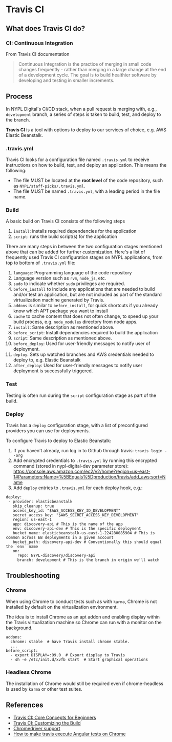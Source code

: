 # Travis CI #

## What does Travis CI do? ##

### CI: Continuous Integration ###

From Travis CI documentation

> Continuous Integration is the practice of merging in small code changes frequently - rather than merging in a large change at the end of a development cycle. The goal is to build healthier software by developing and testing in smaller increments.

## Process ##

In NYPL Digital's CI/CD stack, when a pull request is merging with, e.g., `development` branch, a series of steps is taken to build, test, and deploy to the branch.  

**Travis CI** is a tool with options to deploy to our services of choice, e.g. AWS Elastic Beanstalk.

### .travis.yml ###

Travis CI looks for a configuration file named `.travis.yml` to receive instructions on how to build, test, and deploy an application. This means the following:

* The file MUST be located at the **root level** of the code repository, such as `NYPL/staff-picks/.travis.yml`.
* The file MUST be named `.travis.yml`, with a leading period in the file name.

### Build ###

A basic build on Travis CI consists of the following steps
1. `install`: installs required dependencies for the application
2. `script`: runs the build script(s) for the application

There are many steps in between the two configuration stages mentioned above that can be added for further customization. Here's a list of frequently used Travis CI configuration stages on NYPL applications, from top to bottom of `.travis.yml` file:

1. `language`: Programming language of the code repository
2. Language version such as `rvm`, `node_js`, etc.
3. `sudo` to indicate whether `sudo` privileges are required.
4. `before_install` to include any applications that are needed to build and/or test an application, but are not included as part of the standard virtualization machine generated by Travis.
4. `addons` is similar to `before_install`, for quick shortcuts if you already know which APT package you want to install
5. `cache` to cache content that does not often change, to speed up your build process, e.g. `node_modules` directory from node apps.
7. `install`: Same description as mentioned above.
8. `before_script`: Install dependencies required to build the application
9. `script`: Same description as mentioned above.
10. `before_deploy`: Used for user-friendly messages to notify user of deployment.
11. `deploy`: Sets up watched branches and AWS credentials needed to deploy to, e.g. Elastic Beanstalk
12. `after_deploy`: Used for user-friendly messages to notify user deployment is successfully triggered.

### Test ###
Testing is often run during the `script` configuration stage as part of the build.


### Deploy ###
Travis has a `deploy` configuration stage, with a list of preconfigured providers you can use for deployments.

To configure Travis to deploy to Elastic Beanstalk:

 1. If you haven't already, run log in to Github through travis:
    `travis login --org`
 2. Add encrypted credentials to `.travis.yml` by running this encrypted command (stored in nypl-digital-dev parameter store): https://console.aws.amazon.com/ec2/v2/home?region=us-east-1#Parameters:Name=%5BEquals%5Dproduction/travis/add_aws;sort=Name
 3. Add `deploy` entries to `.travis.yml` for each deploy hook, e.g.:
   ```
   deploy:
    - provider: elasticbeanstalk
      skip_cleanup: true
      access_key_id: "$AWS_ACCESS_KEY_ID_DEVELOPMENT"
      secret_access_key: "$AWS_SECRET_ACCESS_KEY_DEVELOPMENT"
      region: us-east-1
      app: discovery-api # This is the name of the app
      env: discovery-api-dev # This is the specific deployment
      bucket_name: elasticbeanstalk-us-east-1-224280085904 # This is common across EB deployments in a given account
      bucket_path: discovery-api-dev # Conventionally this should equal the `env` name
      on:
        repo: NYPL-discovery/discovery-api
        branch: development # This is the branch in origin we'll watch
   ```

## Troubleshooting

### Chrome
When using Chrome to conduct tests such as with `karma`, Chrome is not installed by default on the virtualization environment.

The idea is to install Chrome as an apt addon and enabling display within the Travis virtualization machine so Chrome can run with a monitor on the background.

```
addons:
  chrome: stable  # have Travis install chrome stable.
  ...
before_script:
  - export DISPLAY=:99.0  # Export display to Travis
  - sh -e /etc/init.d/xvfb start  # Start graphical operations
```

### Headless Chrome

The installation of Chrome would still be required even if chrome-headless is used by `karma` or other test suites.

## References ##
* [Travis CI: Core Concepts for Beginners](https://docs.travis-ci.com/user/for-beginners/)
* [Travis CI: Customizing the Build](https://docs.travis-ci.com/user/customizing-the-build/)
* [Chromedriver support](https://github.com/travis-ci/travis-ci/issues/272#issuecomment-14402117)
* [How to make travis execute Angular tests on Chrome](https://stackoverflow.com/questions/19255976/how-to-make-travis-execute-angular-tests-on-chrome-please-set-env-variable-chr)
